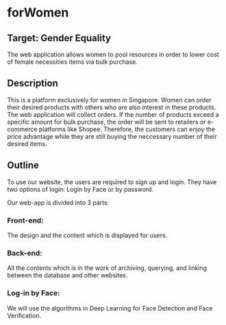 # forWomen
## Target: Gender Equality
The web application allows women to pool resources in order to lower cost of female necessities items via bulk purchase.

## Description
This is a platform exclusively for women in Singapore. Women can order their desired products with others who are also interest in these products. The web application will collect orders. If the number of products exceed a specific amount for bulk purchase, the order will be sent to retailers or e-commerce platforms like Shopee. Therefore, the customers can enjoy the price advantage while they are still buying the neccessary number of their desired items.

## Outline
To use our website, the users are required to sign up and login. They have two options of login: Login by Face or by password.

Our web-app is divided into 3 parts:

### Front-end: 
The design and the content which is displayed for users.
### Back-end: 
All the contents which is in the work of archiving, querying, and linking between the database and other websites.
### Log-in by Face: 
We will use the algorithms in Deep Learning for Face Detection and Face Verification.
